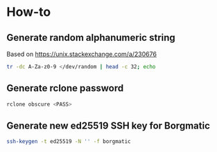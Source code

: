 # How-to

## Generate random alphanumeric string

Based on https://unix.stackexchange.com/a/230676

```bash
tr -dc A-Za-z0-9 </dev/random | head -c 32; echo
```

## Generate rclone password

```bash
rclone obscure <PASS>
```

## Generate new ed25519 SSH key for Borgmatic

```bash
ssh-keygen -t ed25519 -N '' -f borgmatic
```
